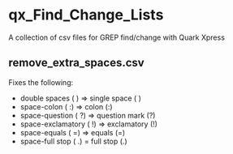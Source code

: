 # qx_Find_Change_Lists

A collection of csv files for GREP find/change with Quark Xpress

## remove_extra_spaces.csv
Fixes the following:

- double spaces (  ) => single space ( )
- space-colon ( :) => colon (:)
- space-question ( ?) => question mark (?)
- space-exclamatory ( !) => exclamatory (!)
- space-equals ( =) => equals (=)
- space-full stop ( .) = full stop (.) 



